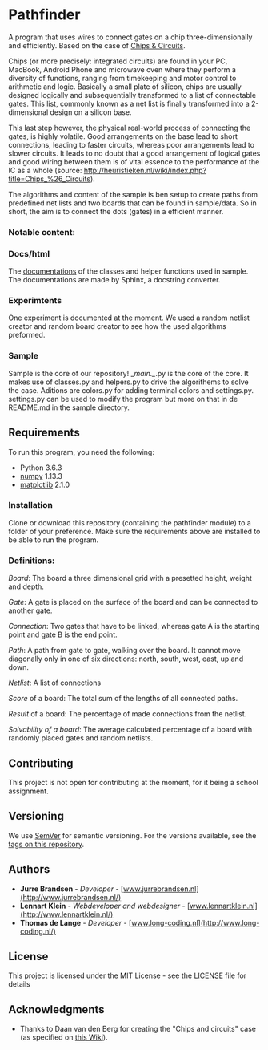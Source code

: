 # Pathfinder

A program that uses wires to connect gates on a chip three-dimensionally and efficiently. Based on the case of [Chips & Circuits](http://heuristieken.nl/wiki/index.php?title=Chips_%26_Circuits).

Chips (or more precisely: integrated circuits) are found in your PC, MacBook, Android Phone and microwave oven where they perform a diversity of functions, ranging from timekeeping and motor control to arithmetic and logic. Basically a small plate of silicon, chips are usually designed logically and subsequentially transformed to a list of connectable gates. This list, commonly known as a net list is finally transformed into a 2-dimensional design on a silicon base.

This last step however, the physical real-world process of connecting the gates, is highly volatile. Good arrangements on the base lead to short connections, leading to faster circuits, whereas poor arrangements lead to slower circuits. It leads to no doubt that a good arrangement of logical gates and good wiring between them is of vital essence to the performance of the IC as a whole (source: http://heuristieken.nl/wiki/index.php?title=Chips_%26_Circuits).

The algorithms and content of the sample is ben setup to create paths from predefined net lists and two boards that can be found in sample/data. So in short, the aim is to connect the dots (gates) in a efficient manner.

### Notable content:

### Docs/html
The [documentations](https://lennartjklein.github.io/pathfinder/) of the classes and helper functions used in sample. The documentations are made by Sphinx, a docstring converter.

### Experimtents
One experiment is documented at the moment. We used a random netlist creator and random board creator to see how the used algorithms preformed.

### Sample
Sample is the core of our repository! \__main.\__.py is the core of the core. It makes use of classes.py and helpers.py to drive the algorithems to solve the case.
Aditions are colors.py for adding terminal colors and settings.py. settings.py can be used to modify the program but more on that in de README.md in the sample directory.


## Requirements
To run this program, you need the following:

* Python 3.6.3
* [numpy](http://www.numpy.org/) 1.13.3
* [matplotlib](https://matplotlib.org/index.html) 2.1.0

### Installation

Clone or download this repository (containing the pathfinder module) to a folder of your preference. Make sure the requirements above are installed to be able to run the program.

### Definitions:
*Board*: The board a three dimensional grid with a presetted height, weight and depth.

*Gate*: A gate is placed on the surface of the board and can be connected to another gate.

*Connection*: Two gates that have to be linked, whereas gate A is the starting point and gate B is the end point.

*Path*: A path from gate to gate, walking over the board. It cannot move diagonally only in one of six directions: north, south, west, east, up and down. 

*Netlist*: A list of connections

*Score* of a board: The total sum of the lengths of all connected paths.

*Result* of a board: The percentage of made connections from the netlist.

*Solvability of a board*: The average calculated percentage of a board with randomly placed gates and random netlists.

## Contributing

This project is not open for contributing at the moment, for it being a school assignment.

## Versioning

We use [SemVer](http://semver.org/) for semantic versioning. For the versions available, see the [tags on this repository](https://github.com/LennartJKlein/chips-circuits/tags).

## Authors

* **Jurre Brandsen** - *Developer* - [www.jurrebrandsen.nl](http://www.jurrebrandsen.nl/)
* **Lennart Klein** - *Webdeveloper and webdesigner* - [www.lennartklein.nl](http://www.lennartklein.nl/)
* **Thomas de Lange** - *Developer* - [www.long-coding.nl](http://www.long-coding.nl/)

## License

This project is licensed under the MIT License - see the [LICENSE](LICENSE) file for details

## Acknowledgments

* Thanks to Daan van den Berg for creating the "Chips and circuits" case (as specified on [this Wiki](http://heuristieken.nl/wiki/index.php?title=Chips_%26_Circuits)).
